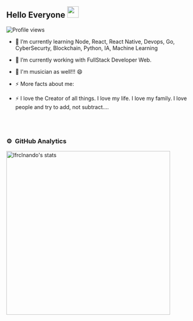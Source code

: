 ## Hello Everyone <img src="https://raw.githubusercontent.com/kaueMarques/kaueMarques/master/hi.gif" height="30px">
<p align="left"> <img src="https://komarev.com/ghpvc/?username=lfclnando&color=blue" alt="Profile views" /></p>

<!---👋 🔭 I’m currently working on ...
- 🌱 I’m currently learning ...
- 👯 I’m looking to collaborate on ...
- 🤔 I’m looking for help with ...
- 💬 Ask me about ...
- 📫 How to reach me: ...
- 😄 Pronouns: ...
- ⚡ Fun fact: ... -->
- 🌱 I’m currently learning Node, React, React Native, Devops, Go, CyberSecurty, Blockchain, Python, IA, Machine Learning
- 🌱 I’m currently working with FullStack Developer Web.
- 🌱 I'm musician as well!!! 😄

- ⚡ More facts about me: 
- ⚡ I love the Creator of all things. I love my life. I love my family. I love people and try to add, not subtract....

<br><br>

### ⚙️ &nbsp;GitHub Analytics

<p align="left">
<img width="430em" src="https://github-readme-stats.vercel.app/api?username=lfrclnando&show_icons=true&theme=vision-friendly-dark" alt="lfrclnando's stats"/>
<!--<img width="530em" src="https://github-readme-stats.vercel.app/api/top-langs/?username=lfrclnando&layout=compact&theme=vision-friendly-dark" alt="lfrclnando's most languages"/>
</p>  
  <img width="490em" src="https://github-readme-twitter-gazf.vercel.app/api?id=lfrclnando&layout=wide&show_reply=off&show_retweet=off" /> -->

<!--  ![](https://github-readme-stats.vercel.app/api/top-langs/?username=lfrclnando&theme=dark&hide_border=false&include_all_commits=true&count_private=false&layout=compact)
  
  ### 🏆 GitHub Trophies
![](https://github-profile-trophy.vercel.app/?username=lfrclnando&theme=radical&no-frame=true&no-bg=true&margin-w=4)-->
